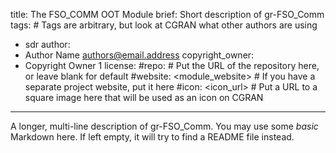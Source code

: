title: The FSO_COMM OOT Module
brief: Short description of gr-FSO_Comm
tags: # Tags are arbitrary, but look at CGRAN what other authors are using
  - sdr
author:
  - Author Name <authors@email.address>
copyright_owner:
  - Copyright Owner 1
license:
#repo: # Put the URL of the repository here, or leave blank for default
#website: <module_website> # If you have a separate project website, put it here
#icon: <icon_url> # Put a URL to a square image here that will be used as an icon on CGRAN
---
A longer, multi-line description of gr-FSO_Comm.
You may use some *basic* Markdown here.
If left empty, it will try to find a README file instead.
